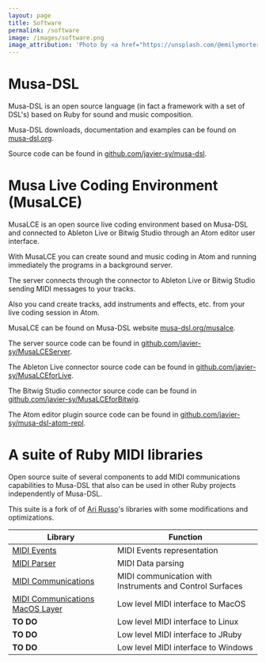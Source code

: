 ```yaml
---
layout: page
title: Software
permalink: /software
image: /images/software.png
image_attribution: 'Photo by <a href="https://unsplash.com/@emilymorter?utm_source=unsplash&utm_medium=referral&utm_content=creditCopyText">Emily Morter</a> on <a href="https://unsplash.com/s/photos/question?utm_source=unsplash&utm_medium=referral&utm_content=creditCopyText">Unsplash</a>'
---
```

# Musa-DSL

Musa-DSL is an open source language (in fact a framework with a set of DSL's) based on Ruby for sound and music composition.

Musa-DSL downloads, documentation and examples can be found on [musa-dsl.org](https://musa-dsl.org).

Source code can be found in [github.com/javier-sy/musa-dsl](https://github.com/javier-sy/musa-dsl). 

# Musa Live Coding Environment (MusaLCE)

MusaLCE is an open source live coding environment based on Musa-DSL and connected to Ableton Live or Bitwig Studio through an Atom editor user interface.

With MusaLCE you can create sound and music coding in Atom and running immediately 
the programs in a background server. 

The server connects through the connector to Ableton Live or Bitwig Studio 
sending MIDI messages to your tracks.

Also you cand create tracks, add instruments and effects, etc. from your live coding session in Atom. 
 
MusaLCE can be found on Musa-DSL website [musa-dsl.org/musalce](https://musa-dsl.org/musalce).

The server source code can be found in [github.com/javier-sy/MusaLCEServer](https://github.com/javier-sy/MusaLCEServer).

The Ableton Live connector source code can be found in [github.com/javier-sy/MusaLCEforLive](https://github.com/javier-sy/MusaLCEforLive).

The Bitwig Studio connector source code can be found in [github.com/javier-sy/MusaLCEforBitwig](https://github.com/javier-sy/MusaLCEforBitwig).

The Atom editor plugin source code can be found in [github.com/javier-sy/musa-dsl-atom-repl](https://github.com/javier-sy/musa-dsl-atom-repl).

# A suite of Ruby MIDI libraries

Open source suite of several components to add MIDI communications capabilities to Musa-DSL that also can be used in other Ruby projects independently of Musa-DSL.

This suite is a fork of of [Ari Russo](https://github.com/arirusso)'s libraries with some modifications and optimizations.

| Library | Function | 
| --- | --- |
| [MIDI Events](https://github.com/javier-sy/midi-events) | MIDI Events representation | 
| [MIDI Parser](https://github.com/javier-sy/midi-parser) | MIDI Data parsing | 
| [MIDI Communications](https://github.com/javier-sy/midi-communications) | MIDI communication with Instruments and Control Surfaces |  
| [MIDI Communications MacOS Layer](https://github.com/javier-sy/midi-communications-macos) | Low level MIDI interface to MacOS | 
| **TO DO** | Low level MIDI interface to Linux |  
| **TO DO** | Low level MIDI interface to JRuby |  
| **TO DO** | Low level MIDI interface to Windows |  
